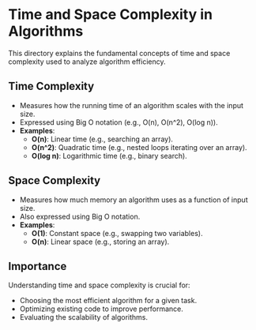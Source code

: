 # Time and Space Complexity in Algorithms

This directory explains the fundamental concepts of time and space complexity used to analyze algorithm efficiency.

## Time Complexity

- Measures how the running time of an algorithm scales with the input size.
- Expressed using Big O notation (e.g., O(n), O(n^2), O(log n)).
- **Examples**:
   - **O(n)**: Linear time (e.g., searching an array).
   - **O(n^2)**: Quadratic time (e.g., nested loops iterating over an array).
   - **O(log n)**: Logarithmic time (e.g., binary search).

## Space Complexity

- Measures how much memory an algorithm uses as a function of input size.
- Also expressed using Big O notation.
- **Examples**:
   - **O(1)**: Constant space (e.g., swapping two variables).
   - **O(n)**: Linear space (e.g., storing an array).

## Importance

Understanding time and space complexity is crucial for:
- Choosing the most efficient algorithm for a given task.
- Optimizing existing code to improve performance.
- Evaluating the scalability of algorithms.